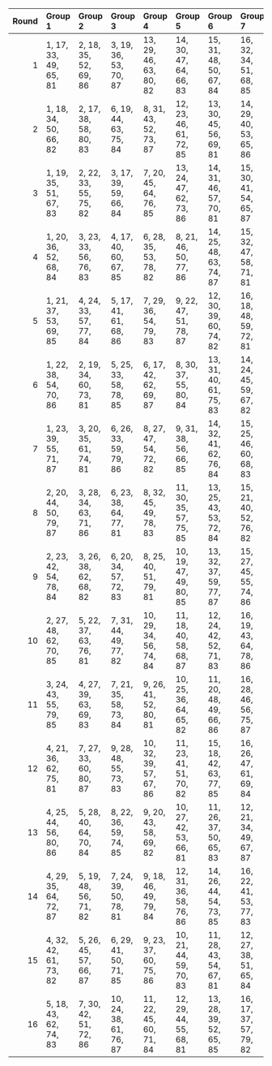 |   Round | Group 1               | Group 2               | Group 3                | Group 4                | Group 5                | Group 6                | Group 7                | Group 8           | Group 9           | Group 10          | Group 11          | Group 12           | Group 13           | Group 14           | Group 15           | Group 16           |
|--------:|:----------------------|:----------------------|:-----------------------|:-----------------------|:-----------------------|:-----------------------|:-----------------------|:------------------|:------------------|:------------------|:------------------|:-------------------|:-------------------|:-------------------|:-------------------|:-------------------|
|       1 | 1, 17, 33, 49, 65, 81 | 2, 18, 35, 52, 69, 86 | 3, 19, 36, 53, 70, 87  | 13, 29, 46, 63, 80, 82 | 14, 30, 47, 64, 66, 83 | 15, 31, 48, 50, 67, 84 | 16, 32, 34, 51, 68, 85 | 4, 20, 37, 54, 71 | 5, 21, 38, 55, 72 | 6, 22, 39, 56, 73 | 7, 23, 40, 57, 74 | 8, 24, 41, 58, 75  | 9, 25, 42, 59, 76  | 10, 26, 43, 60, 77 | 11, 27, 44, 61, 78 | 12, 28, 45, 62, 79 |
|       2 | 1, 18, 34, 50, 66, 82 | 2, 17, 38, 58, 80, 83 | 6, 19, 44, 63, 75, 84  | 8, 31, 43, 52, 73, 87  | 12, 23, 46, 61, 72, 85 | 13, 30, 45, 56, 69, 81 | 14, 29, 40, 53, 65, 86 | 3, 22, 42, 64, 67 | 4, 26, 48, 51, 76 | 5, 32, 35, 60, 79 | 7, 28, 47, 59, 68 | 9, 27, 36, 57, 71  | 10, 20, 41, 55, 78 | 11, 25, 39, 62, 77 | 15, 24, 37, 49, 70 | 16, 21, 33, 54, 74 |
|       3 | 1, 19, 35, 51, 67, 83 | 2, 22, 33, 55, 75, 82 | 3, 17, 39, 59, 66, 84  | 7, 20, 45, 64, 76, 85  | 13, 24, 47, 62, 73, 86 | 14, 31, 46, 57, 70, 81 | 15, 30, 41, 54, 65, 87 | 4, 23, 43, 50, 68 | 5, 27, 34, 52, 77 | 6, 18, 36, 61, 80 | 8, 29, 48, 60, 69 | 9, 32, 44, 53, 74  | 10, 28, 37, 58, 72 | 11, 21, 42, 56, 79 | 12, 26, 40, 63, 78 | 16, 25, 38, 49, 71 |
|       4 | 1, 20, 36, 52, 68, 84 | 3, 23, 33, 56, 76, 83 | 4, 17, 40, 60, 67, 85  | 6, 28, 35, 53, 78, 82  | 8, 21, 46, 50, 77, 86  | 14, 25, 48, 63, 74, 87 | 15, 32, 47, 58, 71, 81 | 2, 26, 39, 49, 72 | 5, 24, 44, 51, 69 | 7, 19, 37, 62, 66 | 9, 30, 34, 61, 70 | 10, 18, 45, 54, 75 | 11, 29, 38, 59, 73 | 12, 22, 43, 57, 80 | 13, 27, 41, 64, 79 | 16, 31, 42, 55, 65 |
|       5 | 1, 21, 37, 53, 69, 85 | 4, 24, 33, 57, 77, 84 | 5, 17, 41, 61, 68, 86  | 7, 29, 36, 54, 79, 83  | 9, 22, 47, 51, 78, 87  | 12, 30, 39, 60, 74, 82 | 16, 18, 48, 59, 72, 81 | 2, 32, 43, 56, 65 | 3, 27, 40, 49, 73 | 6, 25, 45, 52, 70 | 8, 20, 38, 63, 67 | 10, 31, 35, 62, 71 | 11, 19, 46, 55, 76 | 13, 23, 44, 58, 66 | 14, 28, 42, 50, 80 | 15, 26, 34, 64, 75 |
|       6 | 1, 22, 38, 54, 70, 86 | 2, 19, 34, 60, 73, 81 | 5, 25, 33, 58, 78, 85  | 6, 17, 42, 62, 69, 87  | 8, 30, 37, 55, 80, 84  | 13, 31, 40, 61, 75, 83 | 14, 24, 45, 59, 67, 82 | 3, 18, 44, 57, 65 | 4, 28, 41, 49, 74 | 7, 26, 46, 53, 71 | 9, 21, 39, 64, 68 | 10, 23, 48, 52, 79 | 11, 32, 36, 63, 72 | 12, 20, 47, 56, 77 | 15, 29, 43, 51, 66 | 16, 27, 35, 50, 76 |
|       7 | 1, 23, 39, 55, 71, 87 | 3, 20, 35, 61, 74, 81 | 6, 26, 33, 59, 79, 86  | 8, 27, 47, 54, 72, 82  | 9, 31, 38, 56, 66, 85  | 14, 32, 41, 62, 76, 84 | 15, 25, 46, 60, 68, 83 | 2, 28, 36, 51, 77 | 4, 19, 45, 58, 65 | 5, 29, 42, 49, 75 | 7, 17, 43, 63, 70 | 10, 22, 40, 50, 69 | 11, 24, 34, 53, 80 | 12, 18, 37, 64, 73 | 13, 21, 48, 57, 78 | 16, 30, 44, 52, 67 |
|       8 | 2, 20, 44, 50, 79, 87 | 3, 28, 34, 63, 71, 86 | 6, 23, 38, 64, 77, 81  | 8, 32, 45, 49, 78, 83  | 11, 30, 35, 57, 75, 85 | 13, 25, 43, 53, 72, 84 | 15, 21, 40, 52, 76, 82 | 1, 26, 42, 58, 74 | 4, 18, 47, 55, 70 | 5, 31, 39, 54, 80 | 7, 22, 48, 61, 65 | 9, 29, 33, 62, 67  | 10, 17, 46, 51, 73 | 12, 19, 41, 59, 69 | 14, 27, 37, 56, 68 | 16, 24, 36, 60, 66 |
|       9 | 2, 23, 42, 54, 78, 84 | 3, 26, 38, 62, 68, 82 | 6, 20, 34, 57, 72, 83  | 8, 25, 40, 51, 79, 81  | 10, 19, 47, 49, 80, 85 | 13, 32, 37, 59, 77, 87 | 15, 27, 45, 55, 74, 86 | 1, 28, 44, 60, 76 | 4, 22, 46, 52, 66 | 5, 30, 36, 50, 73 | 7, 18, 41, 56, 67 | 9, 24, 35, 63, 65  | 11, 31, 33, 64, 69 | 12, 17, 48, 53, 75 | 14, 21, 43, 61, 71 | 16, 29, 39, 58, 70 |
|      10 | 2, 27, 48, 62, 70, 85 | 5, 22, 37, 63, 76, 81 | 7, 31, 44, 49, 77, 82  | 10, 29, 34, 56, 74, 84 | 11, 18, 40, 58, 68, 87 | 12, 24, 42, 52, 71, 83 | 16, 19, 43, 64, 78, 86 | 1, 25, 41, 57, 73 | 3, 32, 46, 54, 69 | 4, 30, 38, 53, 79 | 6, 21, 47, 60, 65 | 8, 28, 33, 61, 66  | 9, 17, 45, 50, 72  | 13, 26, 36, 55, 67 | 14, 20, 39, 51, 75 | 15, 23, 35, 59, 80 |
|      11 | 3, 24, 43, 55, 79, 85 | 4, 27, 39, 63, 69, 83 | 7, 21, 35, 58, 73, 84  | 9, 26, 41, 52, 80, 81  | 10, 25, 36, 64, 65, 82 | 11, 20, 48, 49, 66, 86 | 16, 28, 46, 56, 75, 87 | 1, 29, 45, 61, 77 | 2, 30, 40, 59, 71 | 5, 23, 47, 53, 67 | 6, 31, 37, 51, 74 | 8, 19, 42, 57, 68  | 12, 32, 33, 50, 70 | 13, 17, 34, 54, 76 | 14, 18, 38, 60, 78 | 15, 22, 44, 62, 72 |
|      12 | 4, 21, 36, 62, 75, 81 | 7, 27, 33, 60, 80, 87 | 9, 28, 48, 55, 73, 83  | 10, 32, 39, 57, 67, 86 | 11, 23, 41, 51, 70, 82 | 15, 18, 42, 63, 77, 85 | 16, 26, 47, 61, 69, 84 | 1, 24, 40, 56, 72 | 2, 31, 45, 53, 68 | 3, 29, 37, 52, 78 | 5, 20, 46, 59, 65 | 6, 30, 43, 49, 76  | 8, 17, 44, 64, 71  | 12, 25, 35, 54, 66 | 13, 19, 38, 50, 74 | 14, 22, 34, 58, 79 |
|      13 | 4, 25, 44, 56, 80, 86 | 5, 28, 40, 64, 70, 84 | 8, 22, 36, 59, 74, 85  | 9, 20, 43, 58, 69, 82  | 10, 27, 42, 53, 66, 81 | 11, 26, 37, 50, 65, 83 | 12, 21, 34, 49, 67, 87 | 1, 30, 46, 62, 78 | 2, 29, 47, 57, 76 | 3, 31, 41, 60, 72 | 6, 24, 48, 54, 68 | 7, 32, 38, 52, 75  | 13, 18, 33, 51, 71 | 14, 17, 35, 55, 77 | 15, 19, 39, 61, 79 | 16, 23, 45, 63, 73 |
|      14 | 4, 29, 35, 64, 72, 87 | 5, 19, 48, 56, 71, 82 | 7, 24, 39, 50, 78, 81  | 9, 18, 46, 49, 79, 84  | 12, 31, 36, 58, 76, 86 | 14, 26, 44, 54, 73, 85 | 16, 22, 41, 53, 77, 83 | 1, 27, 43, 59, 75 | 2, 25, 37, 61, 67 | 3, 21, 45, 51, 80 | 6, 32, 40, 55, 66 | 8, 23, 34, 62, 65  | 10, 30, 33, 63, 68 | 11, 17, 47, 52, 74 | 13, 20, 42, 60, 70 | 15, 28, 38, 57, 69 |
|      15 | 4, 32, 42, 61, 73, 82 | 5, 26, 45, 57, 66, 87 | 6, 29, 41, 50, 71, 85  | 9, 23, 37, 60, 75, 86  | 10, 21, 44, 59, 70, 83 | 11, 28, 43, 54, 67, 81 | 12, 27, 38, 51, 65, 84 | 1, 31, 47, 63, 79 | 2, 24, 46, 64, 74 | 3, 30, 48, 58, 77 | 7, 25, 34, 55, 69 | 8, 18, 39, 53, 76  | 13, 22, 35, 49, 68 | 14, 19, 33, 52, 72 | 15, 17, 36, 56, 78 | 16, 20, 40, 62, 80 |
|      16 | 5, 18, 43, 62, 74, 83 | 7, 30, 42, 51, 72, 86 | 10, 24, 38, 61, 76, 87 | 11, 22, 45, 60, 71, 84 | 12, 29, 44, 55, 68, 81 | 13, 28, 39, 52, 65, 85 | 16, 17, 37, 57, 79, 82 | 1, 32, 48, 64, 80 | 2, 21, 41, 63, 66 | 3, 25, 47, 50, 75 | 4, 31, 34, 59, 78 | 6, 27, 46, 58, 67  | 8, 26, 35, 56, 70  | 9, 19, 40, 54, 77  | 14, 23, 36, 49, 69 | 15, 20, 33, 53, 73 |